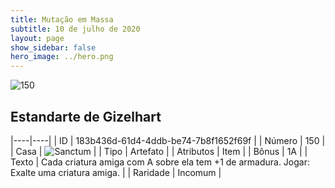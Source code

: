 ```yaml
---
title: Mutação em Massa
subtitle: 10 de julho de 2020
layout: page
show_sidebar: false
hero_image: ../hero.png
---
```


![150](https://cdn.keyforgegame.com/media/card_front/pt/479_150_RCXWVVJ9W8QC_pt.png)

## Estandarte de Gizelhart

|----|----|
| ID | 183b436d-61d4-4ddb-be74-7b8f1652f69f |
| Número | 150 |
| Casa | ![Sanctum](https://archonarcana.com/images/thumb/c/c7/Sanctum.png/22px-Sanctum.png "Santuário") |
| Tipo | Artefato |
| Atributos | Item |
| Bônus | 1A |
| Texto | Cada criatura amiga com A sobre ela tem +1 de armadura.    Jogar: Exalte uma criatura amiga. |
| Raridade | Incomum |
